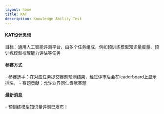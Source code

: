 ```yaml
---
layout: home
title: KAT
description: Knowledge Ability Test
---
```



<h4> KAT设计思想 </h4>
<p> 目标：通用人工智能评测平台，由多个任务组成，例如预训练模型知识量度量、预训练模型推理能力评估等任务 </p> 


<h4> 参赛方式 </h4>
- 参赛选手：在对应任务提交赛题预测结果，经过评审后会在leaderboard上显示排名。
- 赛题贡献：允许业界同仁贡献赛题

<h4> 最新消息 </h4>
- 预训练模型知识量评测已发布！

